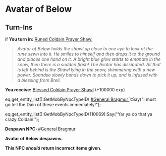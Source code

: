 # Avatar of Below
## Turn-Ins





if **You turn in:** [Runed Coldain Prayer Shawl](/item/1199)


>*Avatar of Below holds the shawl up close to one eye to look at the rune sewn into it. He smiles to himself and then drops it to the ground and places one hand on it. A bright blue glow starts to emanate in the snow, then there is a sudden flash! The Avatar has dissipated. All that is left behind is the Shawl lying in the snow, shimmering with a new power. Soandso slowly bends down to pick it up, and is infused with a blessing from Brell.*


 **You receive:**  [Blessed Coldain Prayer Shawl](/item/1200) (+100000 exp)


eq.get_entity_list():GetMobByNpcTypeID( [\#General Bragmur ](/npc/110019)):Say("I must go tell the Dain of these events immediately!");


eq.get_entity_list():GetMobByNpcTypeID(110069):Say("Yar ya do that ya crazy Coldain.");


**Despawn NPC:**  [\#General Bragmur ](/npc/110019)


**Avatar of Below despawns.**

**This NPC *should* return incorrect items given.**
